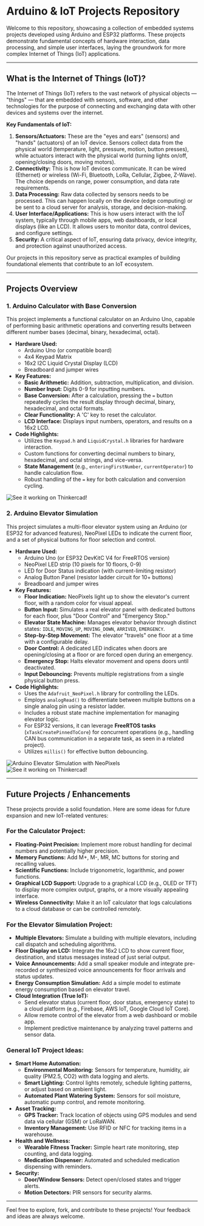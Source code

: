 # Arduino & IoT Projects Repository

Welcome to this repository, showcasing a collection of embedded systems projects developed using Arduino and ESP32 platforms. These projects demonstrate fundamental concepts of hardware interaction, data processing, and simple user interfaces, laying the groundwork for more complex Internet of Things (IoT) applications.

---

## What is the Internet of Things (IoT)?

The Internet of Things (IoT) refers to the vast network of physical objects — "things" — that are embedded with sensors, software, and other technologies for the purpose of connecting and exchanging data with other devices and systems over the internet.

**Key Fundamentals of IoT:**

1.  **Sensors/Actuators:** These are the "eyes and ears" (sensors) and "hands" (actuators) of an IoT device. Sensors collect data from the physical world (temperature, light, pressure, motion, button presses), while actuators interact with the physical world (turning lights on/off, opening/closing doors, moving motors).
2.  **Connectivity:** This is how IoT devices communicate. It can be wired (Ethernet) or wireless (Wi-Fi, Bluetooth, LoRa, Cellular, Zigbee, Z-Wave). The choice depends on range, power consumption, and data rate requirements.
3.  **Data Processing:** Raw data collected by sensors needs to be processed. This can happen locally on the device (edge computing) or be sent to a cloud server for analysis, storage, and decision-making.
4.  **User Interface/Applications:** This is how users interact with the IoT system, typically through mobile apps, web dashboards, or local displays (like an LCD). It allows users to monitor data, control devices, and configure settings.
5.  **Security:** A critical aspect of IoT, ensuring data privacy, device integrity, and protection against unauthorized access.

Our projects in this repository serve as practical examples of building foundational elements that contribute to an IoT ecosystem.

---

## Projects Overview

### 1. Arduino Calculator with Base Conversion

This project implements a functional calculator on an Arduino Uno, capable of performing basic arithmetic operations and converting results between different number bases (decimal, binary, hexadecimal, octal).

* **Hardware Used:**
    * Arduino Uno (or compatible board)
    * 4x4 Keypad Matrix
    * 16x2 I2C Liquid Crystal Display (LCD)
    * Breadboard and jumper wires
* **Key Features:**
    * **Basic Arithmetic:** Addition, subtraction, multiplication, and division.
    * **Number Input:** Digits 0-9 for inputting numbers.
    * **Base Conversion:** After a calculation, pressing the `=` button repeatedly cycles the result display through decimal, binary, hexadecimal, and octal formats.
    * **Clear Functionality:** A 'C' key to reset the calculator.
    * **LCD Interface:** Displays input numbers, operators, and results on a 16x2 LCD.
* **Code Highlights:**
    * Utilizes the `Keypad.h` and `LiquidCrystal.h` libraries for hardware interaction.
    * Custom functions for converting decimal numbers to binary, hexadecimal, and octal strings, and vice-versa.
    * **State Management** (e.g., `enteringFirstNumber`, `currentOperator`) to handle calculation flow.
    * Robust handling of the `=` key for both calculation and conversion cycling.
      
![**See it working on Thinkercad!**](https://www.tinkercad.com/things/f5nE4pSwjXz-arduino-calculator-with-base-conversion)

### 2. Arduino Elevator Simulation

This project simulates a multi-floor elevator system using an Arduino (or ESP32 for advanced features), NeoPixel LEDs to indicate the current floor, and a set of physical buttons for floor selection and control.

* **Hardware Used:**
    * Arduino Uno (or ESP32 DevKitC V4 for FreeRTOS version)
    * NeoPixel LED strip (10 pixels for 10 floors, 0-9)
    * LED for Door Status indication (with current-limiting resistor)
    * Analog Button Panel (resistor ladder circuit for 10+ buttons)
    * Breadboard and jumper wires
* **Key Features:**
    * **Floor Indication:** NeoPixels light up to show the elevator's current floor, with a random color for visual appeal.
    * **Button Input:** Simulates a real elevator panel with dedicated buttons for each floor, plus "Door Control" and "Emergency Stop."
    * **Elevator State Machine:** Manages elevator behavior through distinct states: `IDLE`, `MOVING_UP`, `MOVING_DOWN`, `ARRIVED`, `EMERGENCY`.
    * **Step-by-Step Movement:** The elevator "travels" one floor at a time with a configurable delay.
    * **Door Control:** A dedicated LED indicates when doors are opening/closing at a floor or are forced open during an emergency.
    * **Emergency Stop:** Halts elevator movement and opens doors until deactivated.
    * **Input Debouncing:** Prevents multiple registrations from a single physical button press.
* **Code Highlights:**
    * Uses the `Adafruit_NeoPixel.h` library for controlling the LEDs.
    * Employs `analogRead()` to differentiate between multiple buttons on a single analog pin using a resistor ladder.
    * Includes a robust state machine implementation for managing elevator logic.
    * For ESP32 versions, it can leverage **FreeRTOS tasks** (`xTaskCreatePinnedToCore`) for concurrent operations (e.g., handling CAN bus communication in a separate task, as seen in a related project).
    * Utilizes `millis()` for effective button debouncing.
      
![Arduino Elevator Simulation with NeoPixels](https://github.com/user-attachments/assets/cc73e167-ec26-4c47-b985-432a837c9cac)
![**See it working on Thinkercad!**](https://www.tinkercad.com/things/3BzBqNuqTWo-arduino-elevator-simulation-with-neopixels)

---

## Future Projects / Enhancements

These projects provide a solid foundation. Here are some ideas for future expansion and new IoT-related ventures:

### For the Calculator Project:

* **Floating-Point Precision:** Implement more robust handling for decimal numbers and potentially higher precision.
* **Memory Functions:** Add M+, M-, MR, MC buttons for storing and recalling values.
* **Scientific Functions:** Include trigonometric, logarithmic, and power functions.
* **Graphical LCD Support:** Upgrade to a graphical LCD (e.g., OLED or TFT) to display more complex output, graphs, or a more visually appealing interface.
* **Wireless Connectivity:** Make it an IoT calculator that logs calculations to a cloud database or can be controlled remotely.

### For the Elevator Simulation Project:

* **Multiple Elevators:** Simulate a building with multiple elevators, including call dispatch and scheduling algorithms.
* **Floor Display on LCD:** Integrate the 16x2 LCD to show current floor, destination, and status messages instead of just serial output.
* **Voice Announcements:** Add a small speaker module and integrate pre-recorded or synthesized voice announcements for floor arrivals and status updates.
* **Energy Consumption Simulation:** Add a simple model to estimate energy consumption based on elevator travel.
* **Cloud Integration (True IoT):**
    * Send elevator status (current floor, door status, emergency state) to a cloud platform (e.g., Firebase, AWS IoT, Google Cloud IoT Core).
    * Allow remote control of the elevator from a web dashboard or mobile app.
    * Implement predictive maintenance by analyzing travel patterns and sensor data.

### General IoT Project Ideas:

* **Smart Home Automation:**
    * **Environmental Monitoring:** Sensors for temperature, humidity, air quality (PM2.5, CO2) with data logging and alerts.
    * **Smart Lighting:** Control lights remotely, schedule lighting patterns, or adjust based on ambient light.
    * **Automated Plant Watering System:** Sensors for soil moisture, automatic pump control, and remote monitoring.
* **Asset Tracking:**
    * **GPS Tracker:** Track location of objects using GPS modules and send data via cellular (GSM) or LoRaWAN.
    * **Inventory Management:** Use RFID or NFC for tracking items in a warehouse.
* **Health and Wellness:**
    * **Wearable Fitness Tracker:** Simple heart rate monitoring, step counting, and data logging.
    * **Medication Dispenser:** Automated and scheduled medication dispensing with reminders.
* **Security:**
    * **Door/Window Sensors:** Detect open/closed states and trigger alerts.
    * **Motion Detectors:** PIR sensors for security alarms.

---

Feel free to explore, fork, and contribute to these projects! Your feedback and ideas are always welcome.
